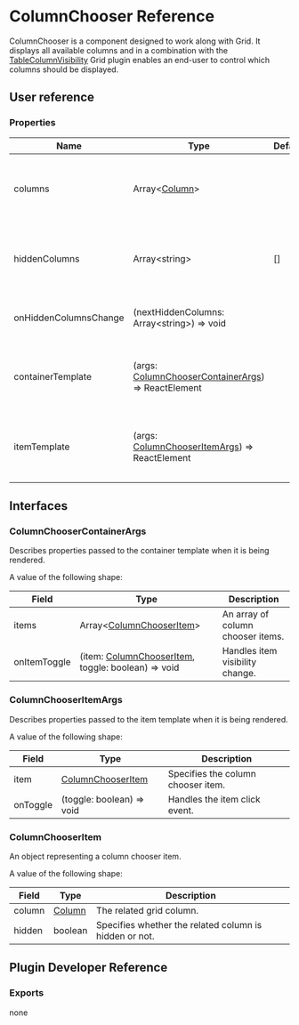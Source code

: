 # ColumnChooser Reference

ColumnChooser is a component designed to work along with Grid. It displays all available columns and in a combination with the [TableColumnVisibility](table-column-visibility.md) Grid plugin enables an end-user to control which columns should be displayed.

## User reference

### Properties

Name | Type | Default | Description
-----|------|---------|------------
columns | Array&lt;[Column](grid.md#column)&gt; | | Specifies for which row object fields columns are created.
hiddenColumns | Array&lt;string&gt; | [] | An array containing the names of the columns to be hidden.
onHiddenColumnsChange | (nextHiddenColumns: Array&lt;string&gt;) => void | | Handles column visibility change.
containerTemplate | (args: [ColumnChooserContainerArgs](#column-chooser-container-args)) => ReactElement | | A template that renders the column chooser container.
itemTemplate | (args: [ColumnChooserItemArgs](#column-chooser-item-args)) => ReactElement | | A template that renders column chooser items.

## Interfaces

### <a name="column-chooser-container-args"></a>ColumnChooserContainerArgs

Describes properties passed to the container template when it is being rendered.

A value of the following shape:

Field | Type | Description
------|------|------------
items | Array&lt;[ColumnChooserItem](#column-chooser-item)&gt; | An array of column chooser items.
onItemToggle | (item: [ColumnChooserItem](#column-chooser-item), toggle: boolean) => void | Handles item visibility change.

### <a name="column-chooser-item-args"></a>ColumnChooserItemArgs

Describes properties passed to the item template when it is being rendered.

A value of the following shape:

Field | Type | Description
------|------|------------
item | [ColumnChooserItem](#column-chooser-item) | Specifies the column chooser item.
onToggle | (toggle: boolean) => void | Handles the item click event.

### <a name="column-chooser-item"></a>ColumnChooserItem

An object representing a column chooser item.

A value of the following shape:

Field | Type | Description
------|------|------------
column | [Column](grid.md#column) | The related grid column.
hidden | boolean | Specifies whether the related column is hidden or not.

## Plugin Developer Reference

### Exports

none
